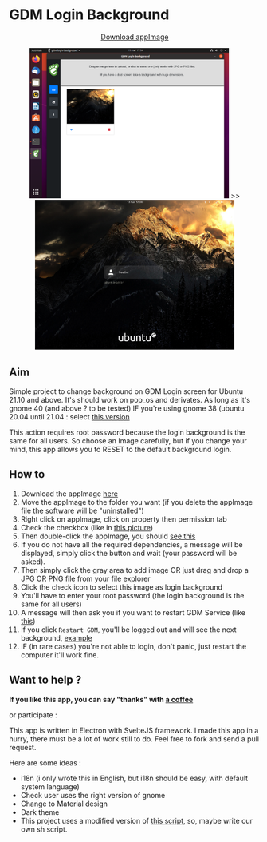# GDM Login Background

<div align="center">

[Download appImage](https://labarre.me/gdm-background-login/gdm-login-background.AppImage)

<img src="screenshots/select-background.png" width="400"> >>
<img src="screenshots/see-result.png" width="400">
</div>

## Aim
Simple project to change background on GDM Login screen for Ubuntu 21.10 and above.
It's should work on pop_os and derivates. As long as it's gnome 40 (and above ? to be tested)
IF you're using gnome 38 (ubuntu 20.04 until 21.04 : select [this version](https://github.com/gautierlabarre/gdm-login-background/tree/gnome-38)

This action requires root password because the login background is the same for all users. 
So choose an Image carefully, but if you change your mind, this app allows you to RESET to the default background login.

## How to

1. Download the appImage [here](https://labarre.me/gdm-background-login/gdm-login-background.AppImage)
2. Move the appImage to the folder you want (if you delete the appImage file the software will be "uninstalled")
3. Right click on appImage, click on property then permission tab
4. Check the checkbox (like in [this picture](screenshots/give-permission.png))
5. Then double-click the appImage, you should [see this](screenshots/dependencies-install.png) 
6. If you do not have all the required dependencies, a message will be displayed, simply click the button and wait (your password will be asked).
7. Then simply click the gray area to add image OR just drag and drop a JPG OR PNG file from your file explorer
8. Click the check icon to select this image as login background
9. You'll have to enter your root password (the login background is the same for all users) 
10. A message will then ask you if you want to restart GDM Service (like [this](screenshots/restart-gdm.png))
11. If you click ```Restart GDM```, you'll be logged out and will see the next background, [example](screenshots/see-result.png)  
12. IF (in rare cases) you're not able to login, don't panic, just restart the computer it'll work fine.

## Want to help ?

**If you like this app, you can say "thanks" with [a coffee](https://ko-fi.com/gautierlabarre)**

or participate :

This app is written in Electron with SvelteJS framework.
I made this app in a hurry, there must be a lot of work still to do.
Feel free to fork and send a pull request.

Here are some ideas :
- i18n (i only wrote this in English, but i18n should be easy, with default system language)
- Check user uses the right version of gnome
- Change to Material design
- Dark theme
- This project uses a modified version of [this script](https://github.com/thiggy01/ubuntu-20.04-change-gdm-background), 
so, maybe write our own sh script.